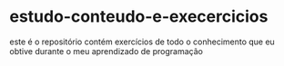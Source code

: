 # estudo-conteudo-e-execercicios
este é o repositório contém exercícios de todo o conhecimento que eu obtive durante o meu aprendizado de programação

